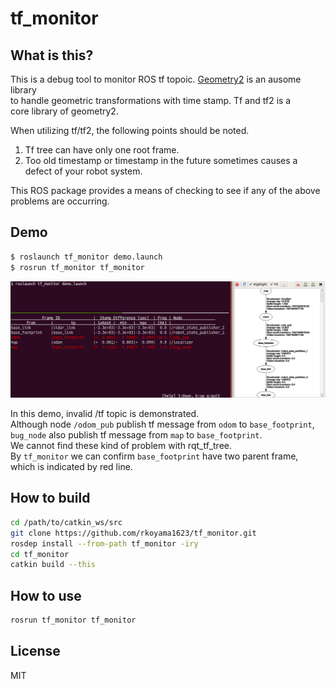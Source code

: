 # tf_monitor
## What is this?
This is a debug tool to monitor ROS tf topoic.
[Geometry2](https://github.com/ros/geometry2) is an ausome library   
to handle geometric transformations with time stamp. Tf and tf2 is a  
core library of geometry2.  

When utilizing tf/tf2, the following points should be noted.

1. Tf tree can have only one root frame.
1. Too old timestamp or timestamp in the future sometimes causes a defect of your robot system.

This ROS package provides a means of checking to see if any of the above problems are occurring.

## Demo

```bash
$ roslaunch tf_monitor demo.launch
$ rosrun tf_monitor tf_monitor
```

![screenshot.png](doc/screenshot.png)

In this demo, invalid /tf topic is demonstrated.  
Although node `/odom_pub` publish tf message from `odom` to `base_footprint`,  
`bug_node` also publish tf message from `map` to `base_footprint`.  
We cannot find these kind of problem with rqt_tf_tree.  
By `tf_monitor` we can confirm `base_footprint` have two parent frame,  
which is indicated by red line.

## How to build

```bash
cd /path/to/catkin_ws/src
git clone https://github.com/rkoyama1623/tf_monitor.git
rosdep install --from-path tf_monitor -iry
cd tf_monitor
catkin build --this
```

## How to use

```bash
rosrun tf_monitor tf_monitor
```

## License
MIT
